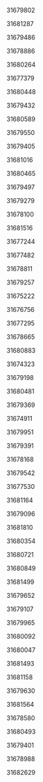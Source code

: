 31679802

31681287

31679486

31678886

31680264

31677379

31680448

31679432

31680589

31679550

31679405

31681016

31680465

31679497

31679279

31678100

31681516

31677244

31677482

31678811

31679257

31675222

31676756

31677295

31678665

31680883

31674323

31679198

31680481

31679369

31674911

31679951

31679391

31678168

31679542

31677530

31681164

31679096

31681810

31680354

31680721

31680849

31681499

31679652

31679107

31679965

31680092

31680047

31681493

31681158

31679630

31681564

31678580

31680493

31679401

31678988

31682629

